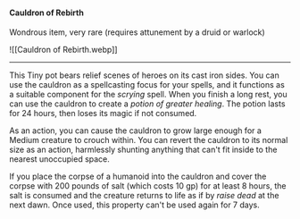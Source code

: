#### Cauldron of Rebirth

Wondrous item, very rare (requires attunement by a druid or warlock)

![[Cauldron of Rebirth.webp]]

---

This Tiny pot bears relief scenes of heroes on its cast iron sides. You can use the cauldron as a spellcasting focus for your spells, and it functions as a suitable component for the *scrying* spell. When you finish a long rest, you can use the cauldron to create a *potion of greater healing*. The potion lasts for 24 hours, then loses its magic if not consumed.

As an action, you can cause the cauldron to grow large enough for a Medium creature to crouch within. You can revert the cauldron to its normal size as an action, harmlessly shunting anything that can't fit inside to the nearest unoccupied space.

If you place the corpse of a humanoid into the cauldron and cover the corpse with 200 pounds of salt (which costs 10 gp) for at least 8 hours, the salt is consumed and the creature returns to life as if by *raise dead* at the next dawn. Once used, this property can't be used again for 7 days.